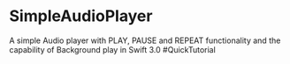 # SimpleAudioPlayer
A simple Audio player with PLAY, PAUSE and REPEAT functionality and the capability of Background play in Swift 3.0
#QuickTutorial
